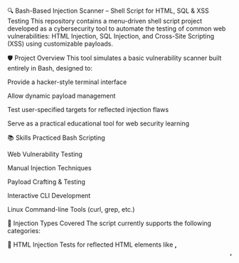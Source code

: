 🔍 Bash-Based Injection Scanner – Shell Script for HTML, SQL & XSS Testing
This repository contains a menu-driven shell script project developed as a cybersecurity tool to automate the testing of common web vulnerabilities: HTML Injection, SQL Injection, and Cross-Site Scripting (XSS) using customizable payloads.

🛡️ Project Overview
This tool simulates a basic vulnerability scanner built entirely in Bash, designed to:

Provide a hacker-style terminal interface

Allow dynamic payload management

Test user-specified targets for reflected injection flaws

Serve as a practical educational tool for web security learning

📚 Skills Practiced
Bash Scripting

Web Vulnerability Testing

Manual Injection Techniques

Payload Crafting & Testing

Interactive CLI Development

Linux Command-line Tools (curl, grep, etc.)

💉 Injection Types Covered
The script currently supports the following categories:

🔸 HTML Injection
Tests for reflected HTML elements like <b>, <marquee>, <script>, etc.

🔸 SQL Injection
Common SQLi payloads including ' OR '1'='1, '--, and logic-based attacks.

🔸 Cross-Site Scripting (XSS)
Tests for reflected XSS using <script>, <img onerror>, <svg onload>, etc.

🧰 Tool Capabilities
🧠 Menu-Driven Interface: Add/view/remove payloads and inject with ease

🟢 Hacker-style ASCII UI with green/red indicators

💾 Persistent Payload Files in payloads/ directory

🧪 Automatic Reflection Check to confirm injection success

❌ Reset Option to clear all custom payloads

✨ No dependencies beyond bash, curl, and grep

📁 Repository Structure
bash
Copy
Edit
injection-scanner/
├── scanner.sh          # Main shell script
└── payloads/
    ├── html.txt        # HTML payloads
    ├── sql.txt         # SQL payloads
    └── xss.txt         # XSS payloads
🛠️ Tools & Technologies Used
🐚 Bash Scripting

📡 curl for HTTP requests

🔎 grep for reflection checking

📁 File-based payload handling

🚀 How to Use
bash
Copy
Edit
git clone https://github.com/yourusername/injection-scanner
cd injection-scanner
chmod +x scanner.sh
./scanner.sh
Then, follow the on-screen menu to:

Add custom payloads

Enter a target URL (e.g., http://example.com/search.php)

Select the injection type to scan

View PASS/FAIL results

📄 Disclaimer
This tool is created strictly for educational and ethical testing purposes.
Do not use it against websites or systems without explicit permission.
The author is not responsible for any misuse of this script.
